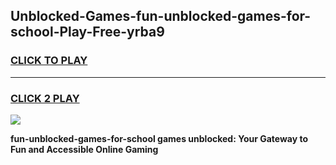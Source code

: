 
## Unblocked-Games-fun-unblocked-games-for-school-Play-Free-yrba9
<h3>
<a href="https://premium76.site?title=fun-unblocked-games-for-school&ref=23A">CLICK TO PLAY</a></h3>
<hr>

<h3>
<a href="https://premium76.site?title=fun-unblocked-games-for-school&ref=23A">CLICK 2 PLAY</a>
  
</h3>

<a href="https://premium76.site?title=fun-unblocked-games-for-school&ref=23A"><img src="https://clearcache.store/games.png"></a>


**fun-unblocked-games-for-school games unblocked: Your Gateway to Fun and Accessible Online Gaming**
